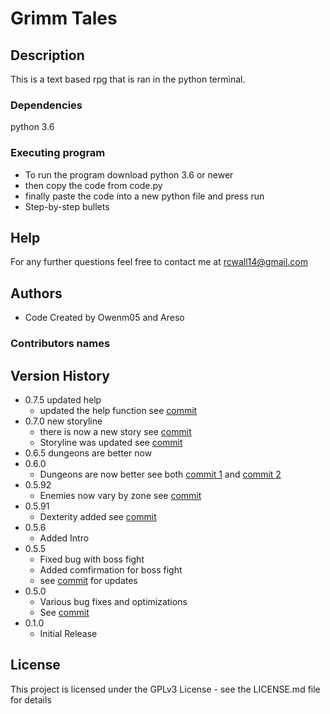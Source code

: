 # Grimm Tales

## Description

This is a text based rpg that is ran in the python terminal.

### Dependencies

python 3.6

### Executing program

* To run the program download python 3.6 or newer 
* then copy the code from code.py 
* finally paste the code into a new python file and press run
* Step-by-step bullets

## Help

For any further questions feel free to contact me at rcwall14@gmail.com

## Authors
* Code Created by Owenm05 and Areso

### Contributors names

## Version History
* 0.7.5 updated help
    * updated the help function see [commit](https://github.com/Owenm05/Grimm-Tales/blob/Master/code.py)
* 0.7.0 new storyline
    * there is now a new story see [commit](https://github.com/Owenm05/Grimm-Tales/commit/4207656c4d9cacfd13992ddee1e255ff64a3f847)
    * Storyline was updated see [commit](https://github.com/Owenm05/Grimm-Tales/commit/08903ef1aeb0b03fd23d9b68219f5b6848721c7e)
* 0.6.5 dungeons are better now
* 0.6.0
    * Dungeons are now better see both [commit 1](https://github.com/Owenm05/Grimm-Tales/commit/5b28a7be04988ebf313b4dcf838959bcd5f19fd4) and [commit 2](https://github.com/Owenm05/Grimm-Tales/commit/da453cff7d68d1d748461c0a4e51d0ee952a6520)
* 0.5.92
    * Enemies now vary by zone see [commit](https://github.com/Owenm05/Grimm-Tales/pull/16/commits)
* 0.5.91
    * Dexterity added see [commit](https://github.com/Owenm05/Grimm-Tales/commit/1564f4c8320e8c40c18d3e2ebeaa8d19dfb74cb0)
* 0.5.6
    * Added Intro
* 0.5.5
    * Fixed bug with boss fight
    * Added comfirmation for boss fight
    * see [commit](https://github.com/Owenm05/Grimm-Tales/commit/0651d360da2d0c8a84b9bed26e3ef8b7faf8f7ad) for updates
* 0.5.0
    * Various bug fixes and optimizations
    * See [commit](https://github.com/Owenm05/Grimm-Tales/commit/32d7b686396196ead3fbb10144a3afb274d5b2d5)
* 0.1.0
    * Initial Release

## License

This project is licensed under the GPLv3 License - see the LICENSE.md file for details
